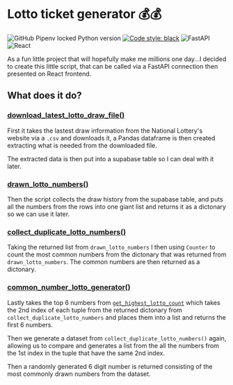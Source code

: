 # Lotto ticket generator 💰💰

![GitHub Pipenv locked Python version](https://img.shields.io/github/pipenv/locked/python-version/mrpbennett/lottery-generator?style=for-the-badge)
[![Code style: black](https://img.shields.io/badge/code%20style-black-000000.svg?style=for-the-badge)](https://github.com/psf/black)
![FastAPI](https://img.shields.io/badge/fastapi-009688.svg?&style=for-the-badge&logo=fastapi&logoColor=white)
![React](https://img.shields.io/badge/react-35495e.svg?&style=for-the-badge&logo=react&logoColor=61DAFB)

As a fun little project that will hopefully make me millions one day...I decided to create this little script, that can be called via a FastAPI connection then presented on React frontend.

## What does it do?

### [download_latest_lotto_draw_file()](https://github.com/mrpbennett/lottery-generator/blob/ff356afaf0569e91b6bdc74ba4c614943ce6978a/lotto.py#L92)

First it takes the lastest draw information from the National Lottery's website via a `.csv` and downloads it, a Pandas dataframe is then created extracting what is needed from the downloaded file.

The extracted data is then put into a supabase table so I can deal with it later.

### [drawn_lotto_numbers()](https://github.com/mrpbennett/lottery-generator/blob/ff356afaf0569e91b6bdc74ba4c614943ce6978a/lotto.py#L180)

Then the script collects the draw history from the supabase table, and puts all the numbers from the rows into one giant list and returns it as a dictonary so we can use it later.

### [collect_duplicate_lotto_numbers()](https://github.com/mrpbennett/lottery-generator/blob/ff356afaf0569e91b6bdc74ba4c614943ce6978a/lotto.py#L219)

Taking the returned list from `drawn_lotto_numbers`  I then using `Counter` to count the most common numbers from the dictonary that was returned from `drawn_lotto_numbers`. The common numbers are then returned as a dictonary.

### [common_number_lotto_generator()](https://github.com/mrpbennett/lottery-generator/blob/ff356afaf0569e91b6bdc74ba4c614943ce6978a/lotto.py#L239)

Lastly takes the top 6 numbers from [`get_highest_lotto_count`](https://github.com/mrpbennett/lottery-generator/blob/ff356afaf0569e91b6bdc74ba4c614943ce6978a/lotto.py#L229) which takes the 2nd index of each tuple from the returned dictonary from `collect_duplicate_lotto_numbers` and places them into a list and returns the first 6 numbers.

Then we generate a dataset from `collect_duplicate_lotto_numbers()` again, allowing us to compare and generates a list from the all the numbers from the 1st index in the tuple that have the same 2nd index. 

Then a randomly generated 6 digit number is returned consisting of the most commonly drawn numbers from the dataset.
